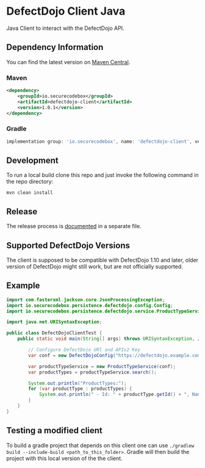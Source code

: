 <!--
SPDX-FileCopyrightText: the secureCodeBox authors

SPDX-License-Identifier: Apache-2.0
-->

# DefectDojo Client Java

Java Client to interact with the DefectDojo API.

## Dependency Information

You can find the latest version on [Maven Central](https://central.sonatype.com/artifact/io.securecodebox/defectdojo-client/).

### Maven

```xml
<dependency>
    <groupId>io.securecodebox</groupId>
    <artifactId>defectdojo-client</artifactId>
    <version>1.0.1</version>
</dependency>
```

### Gradle

```groovy
implementation group: 'io.securecodebox', name: 'defectdojo-client', version: '1.0.1'
```

## Development

To run a local build clone this repo and just invoke the following command in the repo directory: 

```shell
mvn clean install
```

## Release

The release process is [documented](docs/release.md) in a separate file.

## Supported DefectDojo Versions

The client is supposed to be compatible with DefectDojo 1.10 and later, older version of DefectDojo might still work, but are not officially supported.

## Example

```java
import com.fasterxml.jackson.core.JsonProcessingException;
import io.securecodebox.persistence.defectdojo.config.Config;
import io.securecodebox.persistence.defectdojo.service.ProductTypeService;

import java.net.URISyntaxException;

public class DefectDojoClientTest {
    public static void main(String[] args) throws URISyntaxException, JsonProcessingException {

        // Configure DefectDojo URl and APIv2 Key
        var conf = new DefectDojoConfig("https://defectdojo.example.com", "f8....");

        var productTypeService = new ProductTypeService(conf);
        var productTypes = productTypeService.search();

        System.out.println("ProductTypes:");
        for (var productType : productTypes) {
            System.out.println(" - Id: " + productType.getId() + ", Name: '" + productType.getName()) + "'";
        }
    }
}
```

## Testing a modified client
To build a gradle project that depends on this client one can use `./gradlew build --include-build <path_to_this_folder>`. Gradle will then build the project with this local version of the the client.
